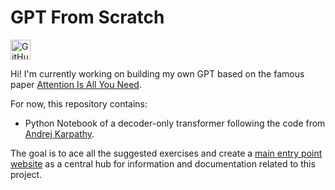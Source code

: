 # GPT From Scratch

[<img src="https://github.githubassets.com/images/modules/logos_page/GitHub-Mark.png" width="32" height="32" alt="GitHub">](https://github.com/harvestwalukow/gpt)

Hi! I'm currently working on building my own GPT based on the famous paper [Attention Is All You Need](https://arxiv.org/pdf/1706.03762).

For now, this repository contains:

- Python Notebook of a decoder-only transformer following the code from [Andrej Karpathy](https://github.com/karpathy/ng-video-lecture).

The goal is to ace all the suggested exercises and create a [main entry point website](https://harvestwalukow.github.io/gpt/) as a central hub for information and documentation related to this project.
